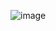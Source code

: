 
![image](https://user-images.githubusercontent.com/67706542/210413833-4dc859d4-e0fd-45fa-a0d6-2c0cc0048bc3.png)
